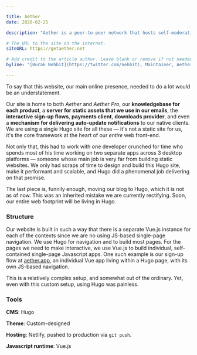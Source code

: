 ```yaml
---

title: Aether
date: 2020-02-25

description: "Aether is a peer-to-peer network that hosts self-moderating online-communities."

# The URL to the site on the internet.
siteURL: https://getaether.net

# Add credit to the article author. Leave blank or remove if not needed/wanted.
byline: "[Burak Nehbit](https://twitter.com/nehbit), Maintainer, Aether"

---
```


To say that this website, our main online presence, needed to do a lot would be an understatement.

Our site is home to both *Aether* and *Aether Pro*, our **knowledgebase for each product**, a **server for static assets that we use in our emails**, the **interactive sign-up flows**, **payments client**, **downloads provider**, and even a **mechanism for delivering auto-update notifications** to our native clients. We are using a single Hugo site for all these — it's not a static site for us, it's the core framework at the heart of our *entire* web front-end.

Not only that, this had to work with one developer crunched for time who spends most of his time working on two separate apps across 3 desktop platforms — someone whose main job is very far from building static websites. We only had scraps of time to design and build this Hugo site, make it performant and scalable, and Hugo did a phenomenal job delivering on that promise.

The last piece is, funnily enough, moving our blog to Hugo, which it is not as of now. This was an inherited mistake we are currently rectifying. Soon, our entire web footprint will be living in Hugo.

### Structure

Our website is built in such a way that there is a separate Vue.js instance for each of the contexts since we are no using JS-based single-page navigation. We use Hugo for navigation and to build most pages. For the pages we need to make interactive, we use Vue.js to build individual, self-contained single-page Javascript apps. One such example is our sign-up flow at [aether.app](https://aether.app), an individual Vue app living within a Hugo page, with its own JS-based navigation.

This is a relatively complex setup, and somewhat out of the ordinary. Yet, even with this custom setup, using Hugo was painless.

### Tools

**CMS**: Hugo

**Theme**: Custom-designed

**Hosting**: Netlify, pushed to production via `git push`.

**Javascript runtime**: Vue.js


